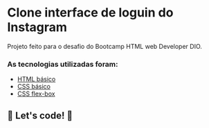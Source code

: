 # Clone interface de loguin do Instagram

Projeto feito para o desafio do Bootcamp HTML web Developer DIO.

### As tecnologias utilizadas foram:

* [HTML básico](https://www.w3schools.com/html/)
* [CSS básico](https://developer.mozilla.org/pt-BR/docs/Web/CSS)
* [CSS flex-box](https://css-tricks.com/snippets/css/a-guide-to-flexbox/)

## 🚀 Let's code! 🚀
